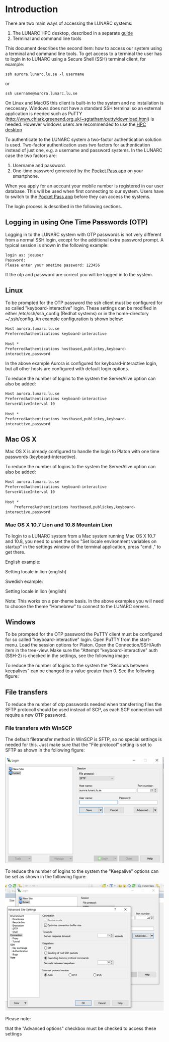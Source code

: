 # Introduction

There are two main ways of accessing the LUNARC systems:

1. The LUNARC HPC desktop, described in a separate [guide](http://lunarc-documentation.readthedocs.io/en/latest/using_hpc_desktop/)
2. Terminal and command line tools

This document describes the second item: how to access our system using a terminal and command line tools. To get access to a terminal the user has to login in to LUNARC using a Secure Shell (SSH) terminal client, for example:

    ssh aurora.lunarc.lu.se -l username

or

    ssh username@aurora.lunarc.lu.se

On Linux and MacOS this client is built-in to the system and no installation is neccesary. Windows does not have a standard SSH terminal so an external application is needed such as PuTTY (http://www.chiark.greenend.org.uk/~sgtatham/putty/download.html) is needed.  However windows users are recommended to use the [HPC desktop](http://lunarc-documentation.readthedocs.io/en/latest/using_hpc_desktop/)

To authenticate to the LUNARC system a two-factor authentication solution is used. Two-factor authentication uses two factors for authentication instead of just one, e.g. a username and password systems. In the LUNARC case the two factors are:

1. Username and password.
2. One-time password generated by the [Pocket Pass app](http://lunarc-documentation.readthedocs.io/en/latest/authenticator_howto/) on your smartphone.

When you apply for an account your mobile number is registered in our user database.  This will be used when first connecting to our system.  Users have to switch to the [Pocket Pass app](http://lunarc-documentation.readthedocs.io/en/latest/authenticator_howto/) before they can access the systems.
  
The login process is described in the following sections.

## Logging in using One Time Passwords (OTP)

Logging in to the LUNARC system with OTP passwords is not very different from a normal SSH login, except for the additional extra password prompt. A typical session is shown in the following example:

    login as: joeuser 
    Password: 
    Please enter your onetime password: 123456

If the otp and password are correct you will be logged in to the system.

## Linux

To be prompted for the OTP password the ssh client must be configured for so called "keyboard-interactive" login. These settings can be modified in either /etc/ssh/ssh_config (Redhat systems) or in the home-directory ~/.ssh/config. An example configuration is shown below:

    Host aurora.lunarc.lu.se 
    PreferredAuthentications keyboard-interactive 

    Host * 
    PreferredAuthentications hostbased,publickey,keyboard-interactive,password

In the above example Aurora is configured for keyboard-interactive login, but all other hosts are configured with default login options.

To reduce the number of logins to the system the ServerAlive option can also be added:

    Host aurora.lunarc.lu.se 
    PreferredAuthentications keyboard-interactive 
    ServerAliveInterval 10 

    Host * 
    PreferredAuthentications hostbased,publickey,keyboard-interactive,password

## Mac OS X

Mac OS X is already configured to handle the login to Platon with one time passwords (keyboard-interactive). 

To reduce the number of logins to the system the ServerAlive option can also be added:

    Host aurora.lunarc.lu.se 
    PreferredAuthentications keyboard-interactive 
    ServerAliceInterval 10 

    Host * 
        PreferredAuthentications hostbased,publickey,keyboard-interactive,password

### Mac OS X 10.7 Lion and 10.8 Mountain Lion

To login to a LUNARC system from a Mac system running Mac OS X 10.7 and 10.8, you need to unset the box "Set locale environment variables on startup" in the settings window of the terminal application, press "cmd ," to get there. 

English example:

Setting locale in lion (english)

Swedish example:

Setting locale in lion (english)

Note: This works on a per-theme basis.  In the above examples you will need to choose the theme "Homebrew" to connect to the LUNARC servers.

## Windows

To be prompted for the OTP password the PuTTY client must be configured for so called "keyboard-interactive" login. Open PuTTY from the start-menu. Load the session options for Platon. Open the Connection/SSH/Auth item in the tree-view. Make sure the "Attempt "keyboard-interactive" auth (SSH-2) is checked in the settings, see the following image:

To reduce the number of logins to the system the "Seconds between keepalives" can be changed to a value greater than 0. See the following figure:

## File transfers

To reduce the number of otp passwords needed when transferring files the SFTP protocoll should be used instead of SCP, as each SCP connection will require a new OTP password.

### File transfers with WinSCP

The default filetransfer method in WinSCP is SFTP, so no special settings is needed for this. Just make sure that the "File protocol" setting is set to SFTP as shown in the following figure:

![sftp](./images/WinSCP-sftp.png)

To reduce the number of logins to the system the "Keepalive" options can be set as shown in the following figure:

![keepalive](./images/WinSCP-keepalive.png)

Please note:

that the "Advanced options" checkbox must be checked to access these settings



